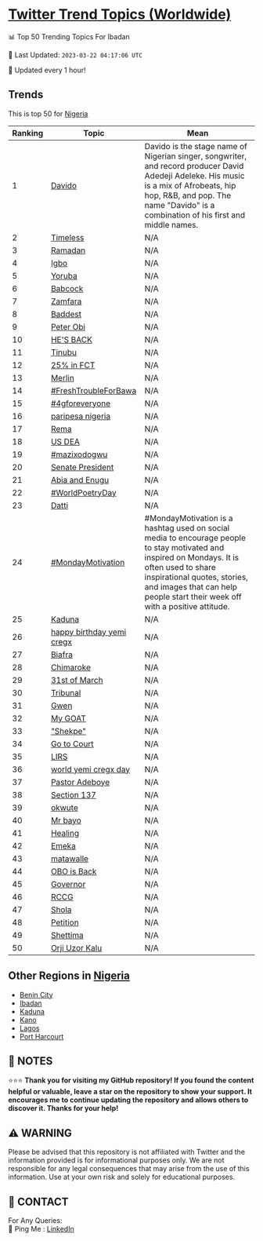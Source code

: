 [Twitter Trend Topics (Worldwide)](https://github.com/ErcinDedeoglu/Twitter-Trend-Topics)
==========


📊 Top 50 Trending Topics For Ibadan

📆 Last Updated: `2023-03-22 04:17:06 UTC`

🔧 Updated every 1 hour!


## Trends

This is top 50 for [Nigeria](</Nigeria>)

| Ranking | Topic | Mean |
| ------- | ------------ | ------------ |
| 1 | [Davido](http://twitter.com/search?q=Davido) | Davido is the stage name of Nigerian singer, songwriter, and record producer David Adedeji Adeleke. His music is a mix of Afrobeats, hip hop, R&B, and pop. The name "Davido" is a combination of his first and middle names. |
| 2 | [Timeless](http://twitter.com/search?q=Timeless) | N/A |
| 3 | [Ramadan](http://twitter.com/search?q=Ramadan) | N/A |
| 4 | [Igbo](http://twitter.com/search?q=Igbo) | N/A |
| 5 | [Yoruba](http://twitter.com/search?q=Yoruba) | N/A |
| 6 | [Babcock](http://twitter.com/search?q=Babcock) | N/A |
| 7 | [Zamfara](http://twitter.com/search?q=Zamfara) | N/A |
| 8 | [Baddest](http://twitter.com/search?q=Baddest) | N/A |
| 9 | [Peter Obi](http://twitter.com/search?q=Peter+Obi) | N/A |
| 10 | [HE'S BACK](http://twitter.com/search?q=HE%27S+BACK) | N/A |
| 11 | [Tinubu](http://twitter.com/search?q=Tinubu) | N/A |
| 12 | [25% in FCT](http://twitter.com/search?q=25%25+in+FCT) | N/A |
| 13 | [Merlin](http://twitter.com/search?q=Merlin) | N/A |
| 14 | [#FreshTroubleForBawa](http://twitter.com/search?q=%23FreshTroubleForBawa) | N/A |
| 15 | [#4gforeveryone](http://twitter.com/search?q=%234gforeveryone) | N/A |
| 16 | [paripesa nigeria](http://twitter.com/search?q=paripesa+nigeria) | N/A |
| 17 | [Rema](http://twitter.com/search?q=Rema) | N/A |
| 18 | [US DEA](http://twitter.com/search?q=US+DEA) | N/A |
| 19 | [#mazixodogwu](http://twitter.com/search?q=%23mazixodogwu) | N/A |
| 20 | [Senate President](http://twitter.com/search?q=Senate+President) | N/A |
| 21 | [Abia and Enugu](http://twitter.com/search?q=Abia+and+Enugu) | N/A |
| 22 | [#WorldPoetryDay](http://twitter.com/search?q=%23WorldPoetryDay) | N/A |
| 23 | [Datti](http://twitter.com/search?q=Datti) | N/A |
| 24 | [#MondayMotivation](http://twitter.com/search?q=%23MondayMotivation) | #MondayMotivation is a hashtag used on social media to encourage people to stay motivated and inspired on Mondays. It is often used to share inspirational quotes, stories, and images that can help people start their week off with a positive attitude. |
| 25 | [Kaduna](http://twitter.com/search?q=Kaduna) | N/A |
| 26 | [happy birthday yemi cregx](http://twitter.com/search?q=happy+birthday+yemi+cregx) | N/A |
| 27 | [Biafra](http://twitter.com/search?q=Biafra) | N/A |
| 28 | [Chimaroke](http://twitter.com/search?q=Chimaroke) | N/A |
| 29 | [31st of March](http://twitter.com/search?q=31st+of+March) | N/A |
| 30 | [Tribunal](http://twitter.com/search?q=Tribunal) | N/A |
| 31 | [Gwen](http://twitter.com/search?q=Gwen) | N/A |
| 32 | [My GOAT](http://twitter.com/search?q=My+GOAT) | N/A |
| 33 | ["Shekpe"](http://twitter.com/search?q=%22Shekpe%22) | N/A |
| 34 | [Go to Court](http://twitter.com/search?q=Go+to+Court) | N/A |
| 35 | [LIRS](http://twitter.com/search?q=LIRS) | N/A |
| 36 | [world yemi cregx day](http://twitter.com/search?q=world+yemi+cregx+day) | N/A |
| 37 | [Pastor Adeboye](http://twitter.com/search?q=Pastor+Adeboye) | N/A |
| 38 | [Section 137](http://twitter.com/search?q=Section+137) | N/A |
| 39 | [okwute](http://twitter.com/search?q=okwute) | N/A |
| 40 | [Mr bayo](http://twitter.com/search?q=Mr+bayo) | N/A |
| 41 | [Healing](http://twitter.com/search?q=Healing) | N/A |
| 42 | [Emeka](http://twitter.com/search?q=Emeka) | N/A |
| 43 | [matawalle](http://twitter.com/search?q=matawalle) | N/A |
| 44 | [OBO is Back](http://twitter.com/search?q=OBO+is+Back) | N/A |
| 45 | [Governor](http://twitter.com/search?q=Governor) | N/A |
| 46 | [RCCG](http://twitter.com/search?q=RCCG) | N/A |
| 47 | [Shola](http://twitter.com/search?q=Shola) | N/A |
| 48 | [Petition](http://twitter.com/search?q=Petition) | N/A |
| 49 | [Shettima](http://twitter.com/search?q=Shettima) | N/A |
| 50 | [Orji Uzor Kalu](http://twitter.com/search?q=Orji+Uzor+Kalu) | N/A |



## Other Regions in [Nigeria](</Nigeria>)

* [Benin City](</Nigeria/Benin City.md>)
* [Ibadan](</Nigeria/Ibadan.md>)
* [Kaduna](</Nigeria/Kaduna.md>)
* [Kano](</Nigeria/Kano.md>)
* [Lagos](</Nigeria/Lagos.md>)
* [Port Harcourt](</Nigeria/Port Harcourt.md>)



## 📝 NOTES

⭐⭐⭐ **Thank you for visiting my GitHub repository! If you found the content helpful or valuable, leave a star on the repository to show your support. It encourages me to continue updating the repository and allows others to discover it. Thanks for your help!**


## ⚠️ WARNING

Please be advised that this repository is not affiliated with Twitter and the information provided is for informational purposes only. We are not responsible for any legal consequences that may arise from the use of this information. Use at your own risk and solely for educational purposes.


## 📨 CONTACT

 For Any Queries:  
            🏓 Ping Me : [LinkedIn](https://www.linkedin.com/in/ercindedeoglu/)
